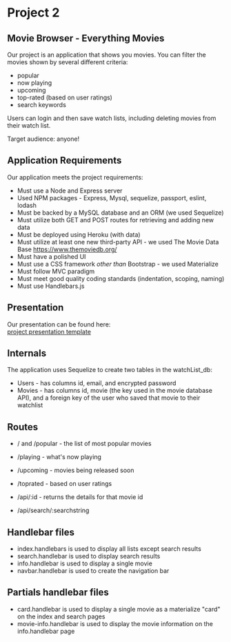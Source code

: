 # Project 2

## Movie Browser - Everything Movies 

Our project is an application that shows you movies.  You can filter the movies shown by several different criteria: 

* popular
* now playing 
* upcoming 
* top-rated  (based on user ratings)
* search keywords 

Users can login and then save watch lists, including deleting movies from their watch list.  

Target audience:  anyone! 

## Application Requirements

Our application meets the project requirements: 

* Must use a Node and Express server
* Used NPM packages - Express, Mysql, sequelize, passport, eslint, lodash
* Must be backed by a MySQL database and an ORM (we used Sequelize)
* Must utilize both GET and POST routes for retrieving and adding new data
* Must be deployed using Heroku (with data)
* Must utilize at least one new third-party API - we used The Movie Data Base https://www.themoviedb.org/
* Must have a polished UI
* Must use a CSS framework _other than_ Bootstrap - we used Materialize 
* Must follow MVC paradigm
* Must meet good quality coding standards (indentation, scoping, naming)
* Must use Handlebars.js


## Presentation  

Our presentation can be found here:  
 [project presentation template](https://docs.google.com/presentation/d/1_u8TKy5zW5UlrVQVnyDEZ0unGI2tjQPDEpA0FNuBKAw/edit?usp=sharing) 

 
## Internals 

The application uses Sequelize to create two tables in the watchList_db: 
 
* Users - has columns id, email, and encrypted password 
* Movies - has columns id, movie (the key used in the movie database API), and a foreign key of the user who saved that  movie to their watchlist 

## Routes 

* / and /popular - the list of most popular movies
* /playing - what's now playing 
* /upcoming - movies being released soon 
* /toprated - based on user ratings 

* /api/:id - returns the details for that movie id 
* /api/search/:searchstring

## Handlebar files 

* index.handlebars is used to display all lists except search results
* search.handlebar is used to display search results 
* info.handlebar is used to display a single movie   
* navbar.handlebar is used to create the navigation bar  

## Partials handlebar files  

* card.handlebar is used to display a single movie as a materialize "card" on the index and search pages 
* movie-info.handlebar is used to display the movie information on the info.handlebar page 

